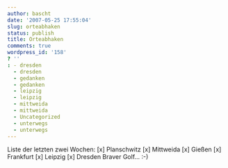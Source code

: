 ```yaml
---
author: bascht
date: '2007-05-25 17:55:04'
slug: orteabhaken
status: publish
title: Orteabhaken
comments: true
wordpress_id: '158'
? ''
: - dresden
  - dresden
  - gedanken
  - gedanken
  - leipzig
  - leipzig
  - mittweida
  - mittweida
  - Uncategorized
  - unterwegs
  - unterwegs
---
```


Liste der letzten zwei Wochen: [x] Planschwitz [x] Mittweida [x]
Gießen [x] Frankfurt [x] Leipzig [x] Dresden Braver Golf... :-)


